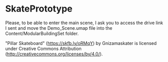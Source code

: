 # SkatePrototype

Please, to be able to enter the main scene, I ask you to access the drive link I sent and move the Demo_Scene.umap file into the Content/ModularBuildingSet folder.

"Pillar Skateboard" (https://skfb.ly/oRMqY) by Gnizamaskater is licensed under Creative Commons Attribution (http://creativecommons.org/licenses/by/4.0/).
 
